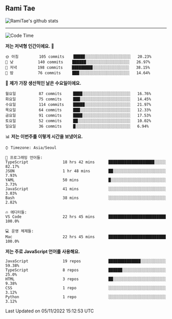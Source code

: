 ## Rami Tae

![RamiTae's github stats](https://github-readme-stats.vercel.app/api?username=RamiTae&show_icons=true&theme=tokyonight)

---
<!--START_SECTION:waka-->
![Code Time](http://img.shields.io/badge/Code%20Time-500%20hrs%206%20mins-blue)

**저는 저녁형 인간이에요. 🦉** 

```text
🌞 아침         105 commits    █████░░░░░░░░░░░░░░░░░░░░   20.23% 
🌆 낮　         140 commits    ██████░░░░░░░░░░░░░░░░░░░   26.97% 
🌃 저녁         198 commits    █████████░░░░░░░░░░░░░░░░   38.15% 
🌙 밤　         76 commits     ███░░░░░░░░░░░░░░░░░░░░░░   14.64%

```
📅 **제가 가장 생산적인 날은 수요일이에요.** 

```text
월요일          87 commits     ████░░░░░░░░░░░░░░░░░░░░░   16.76% 
화요일          75 commits     ███░░░░░░░░░░░░░░░░░░░░░░   14.45% 
수요일          114 commits    █████░░░░░░░░░░░░░░░░░░░░   21.97% 
목요일          64 commits     ███░░░░░░░░░░░░░░░░░░░░░░   12.33% 
금요일          91 commits     ████░░░░░░░░░░░░░░░░░░░░░   17.53% 
토요일          52 commits     ██░░░░░░░░░░░░░░░░░░░░░░░   10.02% 
일요일          36 commits     █░░░░░░░░░░░░░░░░░░░░░░░░   6.94%

```


📊 **저는 이번주를 이렇게 시간을 보냈어요.** 

```text
⌚︎ Timezone: Asia/Seoul

💬 프로그래밍 언어들: 
TypeScript               18 hrs 42 mins      ████████████████████░░░░░   82.17% 
JSON                     1 hr 48 mins        ██░░░░░░░░░░░░░░░░░░░░░░░   7.93% 
YAML                     50 mins             █░░░░░░░░░░░░░░░░░░░░░░░░   3.73% 
JavaScript               41 mins             ░░░░░░░░░░░░░░░░░░░░░░░░░   3.03% 
Bash                     38 mins             ░░░░░░░░░░░░░░░░░░░░░░░░░   2.82%

🔥 에디터들: 
VS Code                  22 hrs 45 mins      █████████████████████████   100.0%

💻 운영 체제들: 
Mac                      22 hrs 45 mins      █████████████████████████   100.0%

```

**저는 주로 JavaScript 언어를 사용해요.** 

```text
JavaScript               19 repos            ██████████████░░░░░░░░░░░   59.38% 
TypeScript               8 repos             ██████░░░░░░░░░░░░░░░░░░░   25.0% 
HTML                     3 repos             ██░░░░░░░░░░░░░░░░░░░░░░░   9.38% 
CSS                      1 repo              ░░░░░░░░░░░░░░░░░░░░░░░░░   3.12% 
Python                   1 repo              ░░░░░░░░░░░░░░░░░░░░░░░░░   3.12%

```



 Last Updated on 05/11/2022 15:12:53 UTC
<!--END_SECTION:waka-->
